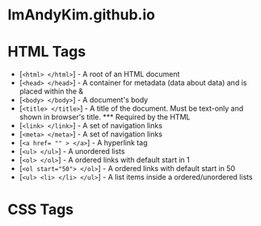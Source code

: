 # ImAndyKim.github.io

# HTML Tags

* [``` <html> </html> ```]  -  A root of an HTML document
* [``` <head> </head> ```]  -  A container for metadata (data about data) and is placed within the <html> & <body>
* [``` <body> </body> ```]  -  A document's body
* [``` <title> </title> ```]  -  A title of the document. Must be text-only and shown in browser's title. *** Required by the HTML 
* [``` <link> </link> ```]  -  A set of navigation links
* [``` <meta> </meta> ```]  -  A set of navigation links
* [``` <a href= "" > </a> ```]  -  A hyperlink tag
* [``` <ul> </ul> ```]  -  A unordered lists
* [``` <ol> </ol> ```]  -  A ordered links with default start in 1
* [``` <ol start="50"> </ol> ```]  -  A ordered links with default start in 50
* [``` <ul> <li> </li> </ul> ```]  -  A list items inside a ordered/unordered lists



# CSS Tags

